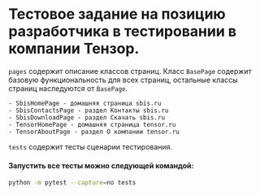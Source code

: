 # Тестовое задание на позицию разработчика в тестировании в компании Тензор.

`pages` содержит описание классов страниц. Класс `BasePage` содержит базовую функциональность для всех страниц, остальные классы страниц наследуются от `BasePage`.

```
- SbisHomePage - домашняя страница sbis.ru
- SbisContactsPage - раздел Контакты sbis.ru
- SbisDownloadPage - раздел Скачать sbis.ru
- TensorHomePage - домашняя страница tensor.ru
- TensorAboutPage - раздел О компании tensor.ru
```

`tests` содержит тесты сценарии тестирования.

#### Запустить все тесты можно следующей командой: 
```sh
python -m pytest --capture=no tests
```
